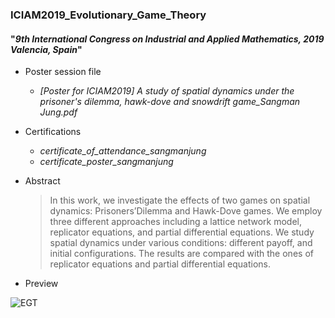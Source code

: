 ### ICIAM2019_Evolutionary_Game_Theory
#### "_9th International Congress on Industrial and Applied Mathematics, 2019 Valencia, Spain_"
  
- Poster session file
	+ _[Poster for ICIAM2019] A study of spatial dynamics under the prisoner's dilemma, hawk-dove and snowdrift game_Sangman Jung.pdf_
  
- Certifications
  + _certificate_of_attendance_sangmanjung_
  + _certificate_poster_sangmanjung_  

- Abstract
  >In this work, we investigate the effects of two games on spatial dynamics: Prisoners’Dilemma and Hawk-Dove games. We employ three different approaches including a lattice network model, replicator equations, and partial differential equations. We study spatial dynamics under various conditions: different payoff, and initial configurations. The results are compared with the ones of replicator equations and partial differential equations.
  
- Preview
  
     
![EGT](https://user-images.githubusercontent.com/43581612/100987303-b057b480-3591-11eb-91e1-28cb172e73d5.png)

